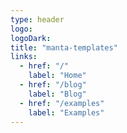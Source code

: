 ```yaml
---
type: header
logo: 
logoDark: 
title: "manta-templates"
links:
  - href: "/"
    label: "Home"
  - href: "/blog"
    label: "Blog"
  - href: "/examples"
    label: "Examples"
---
```


<!-- Replace logo with your own file in /public, and customize links as needed. -->


